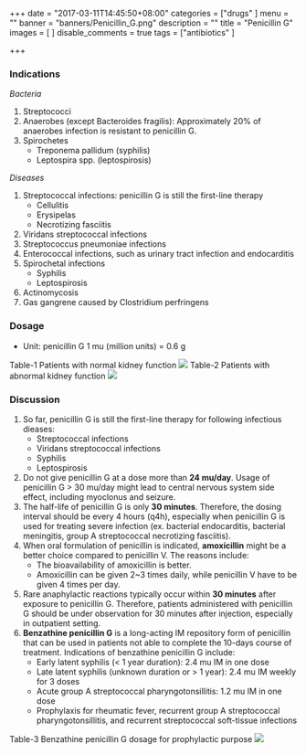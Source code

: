 +++
date = "2017-03-11T14:45:50+08:00"
categories = ["drugs"
]
menu = ""
banner = "banners/Penicillin_G.png"
description = ""
title = "Penicillin G"
images = [
]
disable_comments = true
tags = ["antibiotics"
]

+++
### Indications
_Bacteria_

1. Streptococci
2. Anaerobes (except Bacteroides fragilis): Approximately 20% of anaerobes infection is resistant to penicillin G.
3. Spirochetes
    - Treponema pallidum (syphilis)
    - Leptospira spp. (leptospirosis)

<!--more-->
_Diseases_

1. Streptococcal infections: penicillin G is still the first-line therapy
    - Cellulitis
    - Erysipelas
    - Necrotizing fasciitis
2. Viridans streptococcal infections
3. Streptococcus pneumoniae infections
4. Enterococcal infections, such as urinary tract infection and endocarditis
5. Spirochetal infections
    - Syphilis
    - Leptospirosis
6. Actinomycosis
7. Gas gangrene caused by Clostridium perfringens

### Dosage
- Unit: penicillin G 1 mu (million units) = 0.6 g

Table-1 Patients with normal kidney function
![](/img/Penicillin_1.png)
Table-2 Patients with abnormal kidney function
![](/img/Penicillin_2.png)

### Discussion
1. So far, penicillin G is still the first-line therapy for following infectious dieases:
    - Streptococcal infections
    - Viridans streptococcal infections
    - Syphilis
    - Leptospirosis
2. Do not give penicillin G at a dose more than **24 mu/day**. Usage of penicillin G > 30 mu/day might lead to central nervous system side effect, including myoclonus and seizure.
3. The half-life of penicillin G is only **30 minutes**. Therefore, the dosing interval should be every 4 hours (q4h), especially when penicillin G is used for treating severe infection (ex. bacterial endocarditis, bacterial meningitis, group A streptococcal necrotizing fasciitis).
4. When oral formulation of penicillin is indicated, **amoxicillin** might be a better choice compared to penicillin V. The reasons include:
    - The bioavailability of amoxicillin is better.
    - Amoxicillin can be given 2~3 times daily, while penicillin V have to be given 4 times per day.
5. Rare anaphylactic reactions typically occur within **30 minutes** after exposure to penicillin G. Therefore, patients administered with penicillin G should be under observation for 30 minutes after injection, especially in outpatient setting.
6. **Benzathine penicillin G** is a long-acting IM repository form of penicillin that can be used in patients not able to complete the 10-days course of treatment. Indications of benzathine penicillin G include:
    - Early latent syphilis (< 1 year duration): 2.4 mu IM in one dose
    - Late latent syphilis (unknown duration or > 1 year): 2.4 mu IM weekly for 3 doses
    - Acute group A streptococcal pharyngotonsillitis: 1.2 mu IM in one dose
    - Prophylaxis for rheumatic fever, recurrent group A streptococcal pharyngotonsillitis, and recurrent streptococcal soft-tissue infections

Table-3 Benzathine penicillin G dosage for prophylactic purpose
![](/img/Penicillin_3.png)
